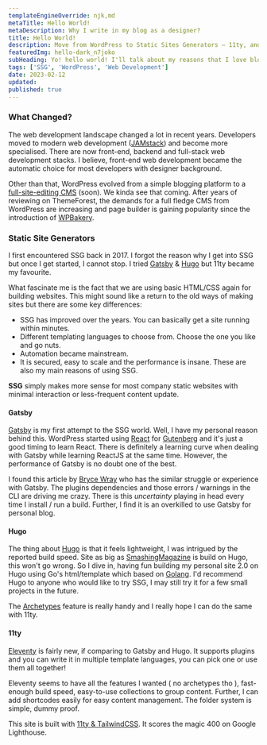 ```yaml
---
templateEngineOverride: njk,md
metaTitle: Hello World!
metaDescription: Why I write in my blog as a designer?
title: Hello World!
description: Move from WordPress to Static Sites Generators — 11ty, and others.
featuredImg: hello-dark_n7joko
subHeading: Yo! hello world! I'll talk about my reasons that I love blogging in a static site generator as designer and ex-developer. let's get started...
tags: ['SSG', 'WordPress', 'Web Development']
date: 2023-02-12
updated:
published: true
---
```


<div class="col-start-3 col-end-9">

### What Changed?

The web development landscape changed a lot in recent years. Developers moved to modern web development ([JAMstack](https://jamstack.org/)) and become more specialised. There are now front-end, backend and full-stack web development stacks. I believe, front-end web development became the automatic choice for most developers with designer background.

Other than that, WordPress evolved from a simple blogging platform to a [full-site-editing CMS](https://fullsiteediting.com/) (soon). We kinda see that coming. After years of reviewing on ThemeForest, the demands for a full fledge CMS from WordPress are increasing and page builder is gaining popularity since the introduction of [WPBakery](https://codecanyon.net/item/visual-composer-page-builder-for-wordpress/242431).

### Static Site Generators

I first encountered SSG back in 2017. I forgot the reason why I get into SSG but once I get started, I cannot stop. I tried [Gatsby](https://www.gatsbyjs.com/) & [Hugo](https://gohugo.io/) but 11ty became my favourite.

What fascinate me is the fact that we are using basic HTML/CSS again for building websites. This might sound like a return to the old ways of making sites but there are some key differences:

- SSG has improved over the years. You can basically get a site running within minutes.
- Different templating languages to choose from. Choose the one you like and go nuts.
- Automation became mainstream.
- It is secured, easy to scale and the performance is insane. These are also my main reasons of using SSG.

**SSG** simply makes more sense for most company static websites with minimal interaction or less-frequent content update.

#### Gatsby

[Gatsby](https://www.gatsbyjs.com/) is my first attempt to the SSG world. Well, I have my personal reason behind this. WordPress started using [React](https://reactjs.org/) for [Gutenberg](https://wordpress.org/gutenberg/) and it's just a good timing to learn React. There is definitely a learning curve when dealing with Gatsby while learning ReactJS at the same time. However, the performance of Gatsby is no doubt one of the best.

I found this article by [Bryce Wray](https://brycewray.com/posts/2019/07/why-staying-with-hugo) who has the similar struggle or experience with Gatsby. The plugins dependencies and those errors / warnings in the CLI are driving me crazy. There is this _uncertainty_ playing in head every time I install / run a build. Further, I find it is an overkilled to use Gatsby for personal blog.

#### Hugo

The thing about [Hugo](https://gohugo.io/) is that it feels lightweight, I was intrigued by the reported build speed. Site as big as [SmashingMagazine](https://www.smashingmagazine.com/2019/05/switch-wordpress-hugo/) is build on Hugo, this won't go wrong. So I dive in, having fun building my personal site 2.0 on Hugo using Go's html/template which based on [Golang](https://golang.org/). I'd recommend Hugo to anyone who would like to try SSG, I may still try it for a few small projects in the future.

The [Archetypes](https://gohugo.io/content-management/archetypes/) feature is really handy and I really hope I can do the same with 11ty.

#### 11ty

[Eleventy](https://www.11ty.dev/) is fairly new, if comparing to Gatsby and Hugo. It supports plugins and you can write it in multiple template languages, you can pick one or use them all together!

Eleventy seems to have all the features I wanted ( no archetypes tho ), fast-enough build speed, easy-to-use collections to group content. Further, I can add shortcodes easily for easy content management. The folder system is simple, dummy proof.

</div>
<div class="col-start-2 col-end-10">

</div>
<div class="col-start-3 col-end-9">

This site is built with [11ty & TailwindCSS](https://github.com/mmdsharifi/mmdsharifi.com). It scores the magic 400 on Google Lighthouse.

</div>
